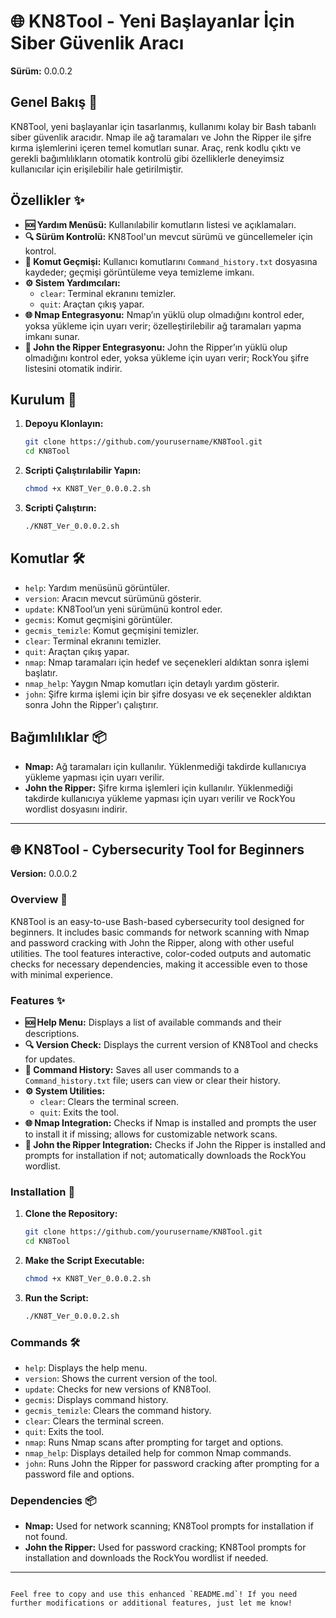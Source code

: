
# 🌐 KN8Tool - Yeni Başlayanlar İçin Siber Güvenlik Aracı
**Sürüm:** 0.0.0.2

## Genel Bakış 🌟
KN8Tool, yeni başlayanlar için tasarlanmış, kullanımı kolay bir Bash tabanlı siber güvenlik aracıdır. Nmap ile ağ taramaları ve John the Ripper ile şifre kırma işlemlerini içeren temel komutları sunar. Araç, renk kodlu çıktı ve gerekli bağımlılıkların otomatik kontrolü gibi özelliklerle deneyimsiz kullanıcılar için erişilebilir hale getirilmiştir.

## Özellikler ✨
- **🆘 Yardım Menüsü:** Kullanılabilir komutların listesi ve açıklamaları.
- **🔍 Sürüm Kontrolü:** KN8Tool'un mevcut sürümü ve güncellemeler için kontrol.
- **📜 Komut Geçmişi:** Kullanıcı komutlarını `Command_history.txt` dosyasına kaydeder; geçmişi görüntüleme veya temizleme imkanı.
- **⚙️ Sistem Yardımcıları:** 
  - `clear`: Terminal ekranını temizler.
  - `quit`: Araçtan çıkış yapar.
- **🌐 Nmap Entegrasyonu:** Nmap’ın yüklü olup olmadığını kontrol eder, yoksa yükleme için uyarı verir; özelleştirilebilir ağ taramaları yapma imkanı sunar.
- **🔑 John the Ripper Entegrasyonu:** John the Ripper’ın yüklü olup olmadığını kontrol eder, yoksa yükleme için uyarı verir; RockYou şifre listesini otomatik indirir.

## Kurulum 🚀
1. **Depoyu Klonlayın:**
   ```bash
   git clone https://github.com/yourusername/KN8Tool.git
   cd KN8Tool
   ```

2. **Scripti Çalıştırılabilir Yapın:**
   ```bash
   chmod +x KN8T_Ver_0.0.0.2.sh
   ```

3. **Scripti Çalıştırın:**
   ```bash
   ./KN8T_Ver_0.0.0.2.sh
   ```

## Komutlar 🛠️
- `help`: Yardım menüsünü görüntüler.
- `version`: Aracın mevcut sürümünü gösterir.
- `update`: KN8Tool’un yeni sürümünü kontrol eder.
- `gecmis`: Komut geçmişini görüntüler.
- `gecmis_temizle`: Komut geçmişini temizler.
- `clear`: Terminal ekranını temizler.
- `quit`: Araçtan çıkış yapar.
- `nmap`: Nmap taramaları için hedef ve seçenekleri aldıktan sonra işlemi başlatır.
- `nmap_help`: Yaygın Nmap komutları için detaylı yardım gösterir.
- `john`: Şifre kırma işlemi için bir şifre dosyası ve ek seçenekler aldıktan sonra John the Ripper'ı çalıştırır.

## Bağımlılıklar 📦
- **Nmap:** Ağ taramaları için kullanılır. Yüklenmediği takdirde kullanıcıya yükleme yapması için uyarı verilir.
- **John the Ripper:** Şifre kırma işlemleri için kullanılır. Yüklenmediği takdirde kullanıcıya yükleme yapması için uyarı verilir ve RockYou wordlist dosyasını indirir.

---

## 🌐 KN8Tool - Cybersecurity Tool for Beginners
**Version:** 0.0.0.2

### Overview 🌟
KN8Tool is an easy-to-use Bash-based cybersecurity tool designed for beginners. It includes basic commands for network scanning with Nmap and password cracking with John the Ripper, along with other useful utilities. The tool features interactive, color-coded outputs and automatic checks for necessary dependencies, making it accessible even to those with minimal experience.

### Features ✨
- **🆘 Help Menu:** Displays a list of available commands and their descriptions.
- **🔍 Version Check:** Displays the current version of KN8Tool and checks for updates.
- **📜 Command History:** Saves all user commands to a `Command_history.txt` file; users can view or clear their history.
- **⚙️ System Utilities:** 
  - `clear`: Clears the terminal screen.
  - `quit`: Exits the tool.
- **🌐 Nmap Integration:** Checks if Nmap is installed and prompts the user to install it if missing; allows for customizable network scans.
- **🔑 John the Ripper Integration:** Checks if John the Ripper is installed and prompts for installation if not; automatically downloads the RockYou wordlist.

### Installation 🚀
1. **Clone the Repository:**
   ```bash
   git clone https://github.com/yourusername/KN8Tool.git
   cd KN8Tool
   ```

2. **Make the Script Executable:**
   ```bash
   chmod +x KN8T_Ver_0.0.0.2.sh
   ```

3. **Run the Script:**
   ```bash
   ./KN8T_Ver_0.0.0.2.sh
   ```

### Commands 🛠️
- `help`: Displays the help menu.
- `version`: Shows the current version of the tool.
- `update`: Checks for new versions of KN8Tool.
- `gecmis`: Displays command history.
- `gecmis_temizle`: Clears the command history.
- `clear`: Clears the terminal screen.
- `quit`: Exits the tool.
- `nmap`: Runs Nmap scans after prompting for target and options.
- `nmap_help`: Displays detailed help for common Nmap commands.
- `john`: Runs John the Ripper for password cracking after prompting for a password file and options.

### Dependencies 📦
- **Nmap:** Used for network scanning; KN8Tool prompts for installation if not found.
- **John the Ripper:** Used for password cracking; KN8Tool prompts for installation and downloads the RockYou wordlist if needed.

---

```

Feel free to copy and use this enhanced `README.md`! If you need further modifications or additional features, just let me know!

